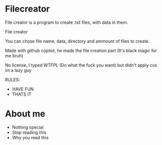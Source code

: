 # Filecreator
File creator is a program to create .txt files, with data in them.

File creator

You can chose file name, data, directory and ammount of files to create.

Made with github copilot, he made the file creation part (It's black magic for me bruh)

No license, I typed WTFPL (Do what the fuck you want) but didn't apply cus im a lazy guy

RULES:
- HAVE FUN
- THATS IT

# About me
- Nothing special
- Stop reading this
- Why you read this
